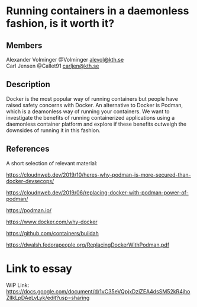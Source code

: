 # Running containers in a daemonless fashion, is it worth it?
## Members
Alexander Volminger @Volminger alevol@kth.se  
Carl Jensen @Callet91 carljen@kth.se
## Description
Docker is the most popular way of running containers but people have raised safety concerns with Docker. An alternative to Docker is Podman, which is a deamonless way of running your containers. We want to investigate the benefits of running containerized applications using a daemonless container platform and explore if these benefits outweigh the downsides of running it in this fashion.
## References
A short selection of relevant material: 

https://cloudnweb.dev/2019/10/heres-why-podman-is-more-secured-than-docker-devsecops/ 

https://cloudnweb.dev/2019/06/replacing-docker-with-podman-power-of-podman/

https://podman.io/ 

https://www.docker.com/why-docker

https://github.com/containers/buildah 

https://dwalsh.fedorapeople.org/ReplacingDockerWithPodman.pdf

# Link to essay
WIP Link: https://docs.google.com/document/d/1vC35eVQpjxDziZEA4dsSM52kR4jhoZIIkLpDAeLvLyk/edit?usp=sharing
